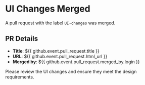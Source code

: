 # UI Changes Merged

A pull request with the label `UI-changes` was merged.

## PR Details

- **Title**: ${{ github.event.pull_request.title }}
- **URL**: ${{ github.event.pull_request.html_url }}
- **Merged by**: ${{ github.event.pull_request.merged_by.login }}

Please review the UI changes and ensure they meet the design requirements.
